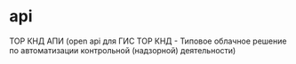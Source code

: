 # api
ТОР КНД АПИ (open api для ГИС ТОР КНД - Типовое облачное решение по автоматизации контрольной (надзорной) деятельности)
